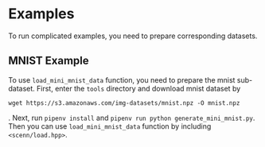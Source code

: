 # Examples
To run complicated examples, you need to prepare corresponding datasets.

## MNIST Example
To use `load_mini_mnist_data` function, you need to prepare the mnist sub-dataset. First, enter the `tools` directory and download mnist dataset by
```
wget https://s3.amazonaws.com/img-datasets/mnist.npz -O mnist.npz
```
. Next, run `pipenv install` and `pipenv run python generate_mini_mnist.py`. Then you can use `load_mini_mnist_data` function by including `<scenn/load.hpp>`.